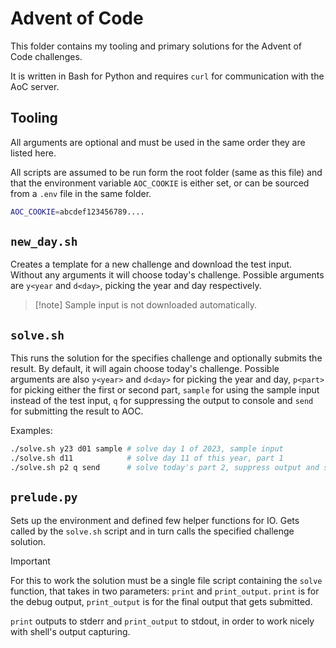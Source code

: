 # Advent of Code

This folder contains my tooling and primary solutions for the Advent of Code
challenges.

It is written in Bash for Python and requires `curl` for communication with the
AoC server.

## Tooling

All arguments are optional and must be used in the same order they are listed
here.

All scripts are assumed to be run form the root folder (same as this file) and
that the environment variable `AOC_COOKIE` is either set, or can be sourced
from a `.env` file in the same folder.

```bash
AOC_COOKIE=abcdef123456789....
```

## `new_day.sh`

Creates a template for a new challenge and download the test input. Without any
arguments it will choose today's challenge. Possible arguments are `y<year` and
`d<day>`, picking the year and day respectively.

> [!note] Sample input is not downloaded automatically.

## `solve.sh`

This runs the solution for the specifies challenge and optionally submits the
result. By default, it will again choose today's challenge. Possible arguments
are also `y<year>` and `d<day>` for picking the year and day, `p<part>` for
picking either the first or second part, `sample` for using the sample input
instead of the test input, `q` for suppressing the output to console and `send`
for submitting the result to AOC.

Examples:

```sh
./solve.sh y23 d01 sample # solve day 1 of 2023, sample input
./solve.sh d11            # solve day 11 of this year, part 1
./solve.sh p2 q send      # solve today's part 2, suppress output and submit
```

## `prelude.py`

Sets up the environment and defined few helper functions for IO. Gets called
by the `solve.sh` script and in turn calls the specified challenge solution.

> [!important]
> For this to work the solution must be a single file script containing the `solve`
> function, that takes in two parameters: `print` and `print_output`. `print` is
> for the debug output, `print_output` is for the final output that gets submitted.

`print` outputs to stderr and `print_output` to stdout, in order to work nicely
with shell's output capturing.
